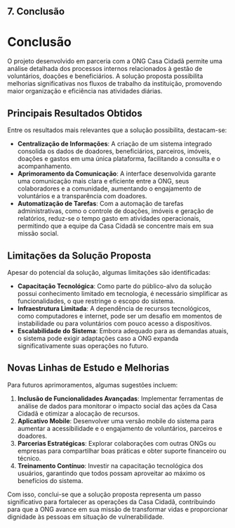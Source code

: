 ## 7. Conclusão

# Conclusão

O projeto desenvolvido em parceria com a ONG Casa Cidadã permite uma análise detalhada dos processos internos relacionados à gestão de voluntários, doações e beneficiários. A solução proposta possibilita melhorias significativas nos fluxos de trabalho da instituição, promovendo maior organização e eficiência nas atividades diárias.

## Principais Resultados Obtidos

Entre os resultados mais relevantes que a solução possibilita, destacam-se:

- **Centralização de Informações**: A criação de um sistema integrado consolida os dados de doadores, beneficiários, parceiros, imóveis, doações e gastos em uma única plataforma, facilitando a consulta e o acompanhamento.
- **Aprimoramento da Comunicação**: A interface desenvolvida garante uma comunicação mais clara e eficiente entre a ONG, seus colaboradores e a comunidade, aumentando o engajamento de voluntários e a transparência com doadores.
- **Automatização de Tarefas**: Com a automação de tarefas administrativas, como o controle de doações, imóveis e geração de relatórios, reduz-se o tempo gasto em atividades operacionais, permitindo que a equipe da Casa Cidadã se concentre mais em sua missão social.

## Limitações da Solução Proposta

Apesar do potencial da solução, algumas limitações são identificadas:

- **Capacitação Tecnológica**: Como parte do público-alvo da solução possui conhecimento limitado em tecnologia, é necessário simplificar as funcionalidades, o que restringe o escopo do sistema.
- **Infraestrutura Limitada**: A dependência de recursos tecnológicos, como computadores e internet, pode ser um desafio em momentos de instabilidade ou para voluntários com pouco acesso a dispositivos.
- **Escalabilidade do Sistema**: Embora adequado para as demandas atuais, o sistema pode exigir adaptações caso a ONG expanda significativamente suas operações no futuro.

## Novas Linhas de Estudo e Melhorias

Para futuros aprimoramentos, algumas sugestões incluem:

1. **Inclusão de Funcionalidades Avançadas**: Implementar ferramentas de análise de dados para monitorar o impacto social das ações da Casa Cidadã e otimizar a alocação de recursos.
2. **Aplicativo Mobile**: Desenvolver uma versão mobile do sistema para aumentar a acessibilidade e o engajamento de voluntários, parceiros e doadores.
3. **Parcerias Estratégicas**: Explorar colaborações com outras ONGs ou empresas para compartilhar boas práticas e obter suporte financeiro ou técnico.
4. **Treinamento Contínuo**: Investir na capacitação tecnológica dos usuários, garantindo que todos possam aproveitar ao máximo os benefícios do sistema.

Com isso, conclui-se que a solução proposta representa um passo significativo para fortalecer as operações da Casa Cidadã, contribuindo para que a ONG avance em sua missão de transformar vidas e proporcionar dignidade às pessoas em situação de vulnerabilidade.
